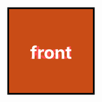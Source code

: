 ---
---
<style>
	html, body {
		height: 100%;
	}
	#main_content {
		display: flex;
		flex-direction: row;
		justify-content: space-between;
	}
	.scroll-area {
		min-height: 500vh;
		display: flex;
		width: 100%;
		flex-direction: column;
		align-items: center;
	}
	.scene {
		border: 4px dashed rgba(255, 255, 255, 0.25);
		position: sticky;
		top: 64px;
	}
	.cube {
		width: 200px;
		height: 200px;
		position: relative;
		transform-style: preserve-3d;
		transition: transform 0.1s;
		transform-origin: center center;
	}
	.cube__face {
		position: absolute;
		width: 200px;
		height: 200px;
		border: 4px solid black;
		box-sizing: border-box;
		line-height: 200px;
		font-size: 40px;
		font-weight: bold;
		color: white;
		text-align: center;
	}

	.cube__face--front  { background: hsla(  0, 100%, 50%, 0.7); }
	.cube__face--right  { background: hsla( 60, 100%, 50%, 0.7); }
	.cube__face--back   { background: hsla(120, 100%, 50%, 0.7); }
	.cube__face--left   { background: hsla(180, 100%, 50%, 0.7); }
	.cube__face--top    { background: hsla(240, 100%, 50%, 0.7); }
	.cube__face--bottom { background: hsla(300, 100%, 50%, 0.7); }

	.cube__face--front  { transform: rotateY(  0deg) translateZ(100px); }
	.cube__face--right  { transform: rotateY( 90deg) translateZ(100px); }
	.cube__face--back   { transform: rotateY(180deg) translateZ(100px); }
	.cube__face--left   { transform: rotateY(-90deg) translateZ(100px); }
	.cube__face--top    { transform: rotateX( 90deg) translateZ(100px); }
	.cube__face--bottom { transform: rotateX(-90deg) translateZ(100px); }
</style>
<div class="scroll-area">
	<div class="scene">
		<div id="cube" class="cube">
			<div class="cube__face cube__face--front">front</div>
			<div class="cube__face cube__face--back">back</div>
			<div class="cube__face cube__face--right">right</div>
			<div class="cube__face cube__face--left">left</div>
			<div class="cube__face cube__face--top">top</div>
			<div class="cube__face cube__face--bottom">bottom</div>
		</div>
	</div>
</div>

<script src="//cdnjs.cloudflare.com/ajax/libs/ScrollMagic/2.0.7/ScrollMagic.min.js"></script>
<script>
	document.body.addEventListener('touchmove', onScroll);
	window.addEventListener('scroll', onScroll);

	var cube = document.getElementById('cube');

	function getScrollPosition() { return window.pageYOffset || document.documentElement.scrollTop || document.body.scrollTop || 0; }
	var maxScroll = document.body.scrollHeight - window.innerHeight;

	function onScroll(){
		var ratio = getScrollPosition() / maxScroll;
		console.log(ratio);
		cube.style.transform = 'rotate3d(3,9,8,'+ Math.min(ratio * 360, 360) + 'deg)';
	}
</script>

